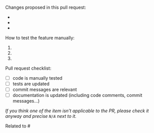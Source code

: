 Changes proposed in this pull request:

-
-
-

How to test the feature manually:

1.
2.
3.

Pull request checklist:

- [ ] code is manually tested
- [ ] tests are updated
- [ ] commit messages are relevant
- [ ] documentation is updated (including code comments, commit messages…)

_If you think one of the item isn’t applicable to the PR, please check it
anyway and precise `N/A` next to it._

Related to #
